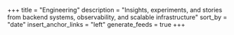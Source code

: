 +++
title = "Engineering"
description = "Insights, experiments, and stories from backend systems, observability, and scalable infrastructure"
sort_by = "date"
insert_anchor_links = "left"
generate_feeds = true
+++
